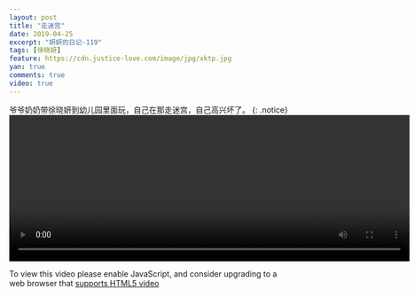 ```yaml
---
layout: post
title: "走迷宫"
date: 2019-04-25
excerpt: "妍妍的日记-119"
tags: [徐晓妍]
feature: https://cdn.justice-love.com/image/jpg/xktp.jpg
yan: true
comments: true
video: true
---
```

爷爷奶奶带徐晓妍到幼儿园里面玩，自己在那走迷宫，自己高兴坏了。
{: .notice}
<video id="my-video" class="video-js vjs-16-9 clipboard" controls preload="auto" width="722" height="264" data-setup="{}">
    <source src="{{ site.staticUrl }}/yanyan/video/zoumigong.mp4" type='video/mp4'>
    <p class="vjs-no-js">
      To view this video please enable JavaScript, and consider upgrading to a web browser that
      <a href="http://videojs.com/html5-video-support/" target="_blank">supports HTML5 video</a>
    </p>
</video>
